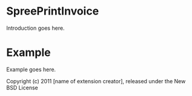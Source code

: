 SpreePrintInvoice
=================

Introduction goes here.


Example
=======

Example goes here.


Copyright (c) 2011 [name of extension creator], released under the New BSD License
